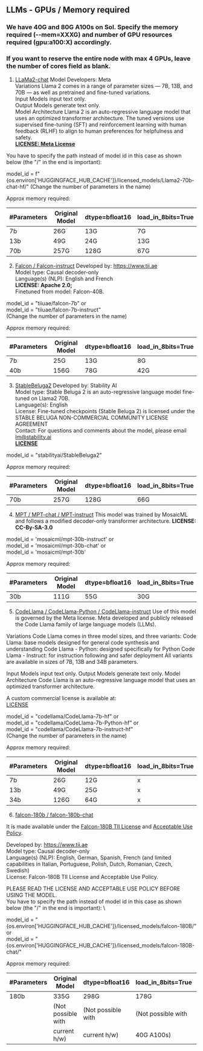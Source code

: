 ## LLMs - GPUs / Memory required

### We have 40G and 80G A100s on Sol. Specify the memory required (--mem=XXXG) and number of GPU resources required (gpu:a100:X) accordingly.
### If you want to reserve the entire node with max 4 GPUs, leave the number of cores field as blank.

1. [LLaMa2-chat](https://huggingface.co/meta-llama/Llama-2-70b-chat-hf)
Model Developers: Meta\
Variations Llama 2 comes in a range of parameter sizes — 7B, 13B, and 70B — as well as pretrained and fine-tuned variations.\
Input Models input text only.\
Output Models generate text only.\
Model Architecture Llama 2 is an auto-regressive language model that uses an optimized transformer architecture. The tuned versions use supervised fine-tuning (SFT) and reinforcement learning with human feedback (RLHF) to align to human preferences for helpfulness and safety.\
**[LICENSE: Meta License](https://ai.meta.com/resources/models-and-libraries/llama-downloads/)**

You have to specify the path instead of model id in this case as shown below (the "/" in the end is important):

model_id = f"{os.environ['HUGGINGFACE_HUB_CACHE']}/licensed_models/Llama2-70b-chat-hf/"
(Change the number of parameters in the name)

Approx memory required:

| #Parameters | Original Model | dtype=bfloat16 | load_in_8bits=True |
|-------------|----------------|----------------|--------------------|
| 7b          | 26G            | 13G            | 7G                 |
| 13b         | 49G            | 24G            | 13G                |
| 70b         | 257G           | 128G           | 67G                |

2. [Falcon / Falcon-instruct](https://huggingface.co/tiiuae/falcon-40b-instruct)
Developed by: https://www.tii.ae \
Model type: Causal decoder-only\
Language(s) (NLP): English and French\
**LICENSE: Apache 2.0;**\
Finetuned from model: Falcon-40B.

model_id = "tiiuae/falcon-7b" or \
model_id = "tiiuae/falcon-7b-instruct" \
(Change the number of parameters in the name)

Approx memory required:

| #Parameters | Original Model | dtype=bfloat16 | load_in_8bits=True |
|-------------|----------------|----------------|--------------------|
| 7b          | 25G            | 13G            | 8G                 |
| 40b         | 156G           | 78G            | 42G                |

3. [StableBeluga2](https://huggingface.co/stabilityai/StableBeluga2)
Developed by: Stability AI\
Model type: Stable Beluga 2 is an auto-regressive language model fine-tuned on Llama2 70B.\
Language(s): English\
License: Fine-tuned checkpoints (Stable Beluga 2) is licensed under the STABLE BELUGA NON-COMMERCIAL COMMUNITY LICENSE AGREEMENT\
Contact: For questions and comments about the model, please email lm@stability.ai\
**[LICENSE](https://huggingface.co/stabilityai/StableBeluga2/blob/main/LICENSE.txt)**

model_id = "stabilityai/StableBeluga2"

Approx memory required:

| #Parameters | Original Model | dtype=bfloat16 | load_in_8bits=True |
|-------------|----------------|----------------|--------------------|
| 70b         | 257G           | 128G           | 66G                |

4. [MPT / MPT-chat / MPT-instruct](https://huggingface.co/mosaicml/mpt-30b-instruct)
This model was trained by MosaicML and follows a modified decoder-only transformer architecture.
**LICENSE: CC-By-SA-3.0**

model_id = 'mosaicml/mpt-30b-instruct' or \
model_id = 'mosaicml/mpt-30b-chat' or \
model_id = 'mosaicml/mpt-30b'

Approx memory required:

| #Parameters | Original Model | dtype=bfloat16 | load_in_8bits=True |
|-------------|----------------|----------------|--------------------|
| 30b         | 111G           | 55G            | 30G                |

5. [CodeLlama / CodeLlama-Python / CodeLlama-instruct](https://huggingface.co/codellama/CodeLlama-34b-Instruct-hf)
Use of this model is governed by the Meta license. Meta developed and publicly released the Code Llama family of large language models (LLMs).

Variations Code Llama comes in three model sizes, and three variants:
Code Llama: base models designed for general code synthesis and understanding
Code Llama - Python: designed specifically for Python
Code Llama - Instruct: for instruction following and safer deployment
All variants are available in sizes of 7B, 13B and 34B parameters.

Input Models input text only.
Output Models generate text only.
Model Architecture Code Llama is an auto-regressive language model that uses an optimized transformer architecture.

A custom commercial license is available at:\
[LICENSE](https://ai.meta.com/resources/models-and-libraries/llama-downloads/)

model_id = "codellama/CodeLlama-7b-hf" or \
model_id = "codellama/CodeLlama-7b-Python-hf" or \
model_id = "codellama/CodeLlama-7b-instruct-hf" \
(Change the number of parameters in the name)

Approx memory required:

| #Parameters | Original Model | dtype=bfloat16 | load_in_8bits=True |
|-------------|----------------|----------------|--------------------|
| 7b          | 26G            | 12G            | x                  |
| 13b         | 49G            | 25G            | x                  |
| 34b         | 126G           | 64G            | x                  |

6. [falcon-180b / falcon-180b-chat](https://huggingface.co/tiiuae/falcon-180B-chat)

It is made available under the [Falcon-180B TII License](https://falconllm.tii.ae/terms-and-conditions.html) and [Acceptable Use Policy](https://falconllm.tii.ae/acceptable-use-policy.html).

Developed by: https://www.tii.ae \
Model type: Causal decoder-only\
Language(s) (NLP): English, German, Spanish, French (and limited capabilities in Italian, Portuguese, Polish, Dutch, Romanian, Czech, Swedish)\
License: Falcon-180B TII License and Acceptable Use Policy.

PLEASE READ THE LICENSE AND ACCEPTABLE USE POLICY BEFORE USING THE MODEL. \
You have to specify the path instead of model id in this case as shown below (the "/" in the end is important): \

model_id = "{os.environ['HUGGINGFACE_HUB_CACHE']}/licensed_models/falcon-180B/" or \
model_id = "{os.environ['HUGGINGFACE_HUB_CACHE']}/licensed_models/falcon-180B-chat/"

Approx memory required:

| #Parameters | Original Model    | dtype=bfloat16     | load_in_8bits=True| load_in_4bits=True |
|-------------|-------------------|--------------------|------------------ |--------------------|
| 180b        | 335G              | 298G               | 178G              | 119G               |
|             |(Not possible with |(Not possible with  |(Not possible with |                    |
|             |current h/w)       |current h/w)        |40G A100s)         |                    |
